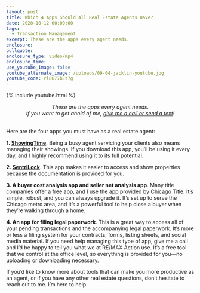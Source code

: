 ```yaml
---
layout: post
title: Which 4 Apps Should All Real Estate Agents Have?
date: 2020-10-12 00:00:00
tags:
  - Transaction Management
excerpt: These are the apps every agent needs.
enclosure:
pullquote:
enclosure_type: video/mp4
enclosure_time:
use_youtube_image: false
youtube_alternate_image: /uploads/09-04-jacklin-youtube.jpg
youtube_code: rl8677bEt7g
---
```


{% include youtube.html %}

<center><em>These are the apps every agent needs.<br />If you want to get ahold of me, <u><a href="tel:6306382600">give me a call or send a text</a></u>!</em></center>

<br>Here are the four apps you must have as a real estate agent:

**1\. <u><a target="_blank" rel="noopener" href="https://www.showingtime.com/mobile-app/">ShowingTime</a></u>**. Being a busy agent servicing your clients also means managing their showings. If you download this app, you’ll be using it every day, and I highly recommend using it to its full potential.

**2\. <u><a target="_blank" rel="noopener" href="https://www.sentrilock.com/sentrikey-real-estate/">SentriLock</a></u>**. This app makes it easier to access and show properties because the documentation is provided for you.

**3\. A buyer cost analysis app and seller net analysis app**. Many title companies offer a free app, and I use the app provided by <u><a target="_blank" rel="noopener" href="https://ctic.com/mobileapps/">Chicago Title</a></u>. It’s simple, robust, and you can always upgrade it. It’s set up to serve the Chicago metro area, and it’s a powerful tool to help close a buyer when they’re walking through a home.

**4\. An app for filing legal paperwork**. This is a great way to access all of your pending transactions and the accompanying legal paperwork. It’s more or less a filing system for your contracts, forms, listing sheets, and social media material. If you need help managing this type of app, give me a call and I’d be happy to tell you what we at RE/MAX Action use. It’s a free tool that we control at the office level, so everything is provided for you—no uploading or downloading necessary.

If you’d like to know more about tools that can make you more productive as an agent, or if you have any other real estate questions, don’t hesitate to reach out to me. I’m here to help.
